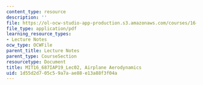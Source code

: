 ```yaml
---
content_type: resource
description: ''
file: https://ol-ocw-studio-app-production.s3.amazonaws.com/courses/16-687-private-pilot-ground-school-january-iap-2019/1d55d2d705c59a7aae88e13a88f3f04a_MIT16_687IAP19_Lec02.pdf
file_type: application/pdf
learning_resource_types:
- Lecture Notes
ocw_type: OCWFile
parent_title: Lecture Notes
parent_type: CourseSection
resourcetype: Document
title: MIT16_687IAP19_Lec02, Airplane Aerodynamics
uid: 1d55d2d7-05c5-9a7a-ae88-e13a88f3f04a
---
```

